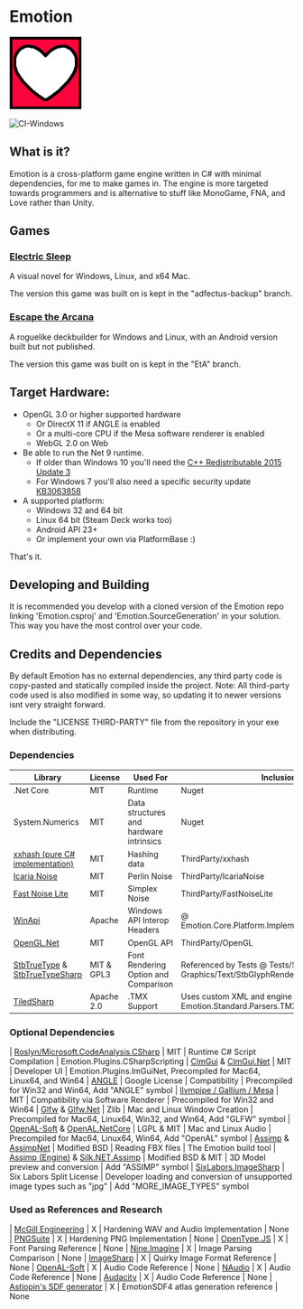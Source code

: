 # Emotion
<img src="EmotionLogo.png" width="128px" />

![CI-Windows](https://github.com/Cryru/Emotion/actions/workflows/buildWindows.yml/badge.svg?branch=master)

## What is it?

Emotion is a cross-platform game engine written in C# with minimal dependencies, for me to make games in. The engine is more targeted towards programmers and is alternative to stuff like MonoGame, FNA, and Love rather than Unity.

## Games

### [Electric Sleep](https://store.steampowered.com/app/1011620/Electric_Sleep/)

A visual novel for Windows, Linux, and x64 Mac.

The version this game was built on is kept in the "adfectus-backup" branch. 

### [Escape the Arcana](https://store.steampowered.com/app/2953200/Escape_the_Arcana/)

A roguelike deckbuilder for Windows and Linux, with an Android version built but not published.

The version this game was built on is kept in the "EtA" branch.

## Target Hardware:

- OpenGL 3.0 or higher supported hardware
  - Or DirectX 11 if ANGLE is enabled
  - Or a multi-core CPU if the Mesa software renderer is enabled
  - WebGL 2.0 on Web
- Be able to run the Net 9 runtime.
	- If older than Windows 10 you'll need the [C++ Redistributable 2015 Update 3](https://www.microsoft.com/en-us/download/details.aspx?id=52685)
	- For Windows 7 you'll also need a specific security update [KB3063858](https://learn.microsoft.com/en-us/dotnet/core/install/windows?tabs=net60#dependencies)
- A supported platform:
	- Windows 32 and 64 bit
 	- Linux 64 bit (Steam Deck works too)
	- Android API 23+
 	- Or implement your own via PlatformBase :)

That's it.

## Developing and Building

It is recommended you develop with a cloned version of the Emotion repo linking 'Emotion.csproj' and 'Emotion.SourceGeneration' in your solution. This way you have the most control over your code.

## Credits and Dependencies

By default Emotion has no external dependencies, any third party code is copy-pasted and statically compiled inside the project.
Note: All third-party code used is also modified in some way, so updating it to newer versions isnt very straight forward.

Include the "LICENSE THIRD-PARTY" file from the repository in your exe when distributing.

### Dependencies

| Library | License | Used For | Inclusion |
| -- | -- | -- | -- |
| .Net Core | MIT | Runtime | Nuget
| System.Numerics | MIT | Data structures and hardware intrinsics | Nuget
| [xxhash (pure C# implementation)](https://github.com/uranium62/xxHash) | MIT | Hashing data | ThirdParty/xxhash
| [Icaria Noise](https://github.com/krubbles/Icaria-Noise) | MIT | Perlin Noise | ThirdParty/IcariaNoise
| [Fast Noise Lite](https://github.com/Auburn/FastNoiseLite) | MIT | Simplex Noise | ThirdParty/FastNoiseLite
| [WinApi](https://github.com/prasannavl/WinApi) | Apache | Windows API Interop Headers | @ Emotion.Core.Platform.Implementation.Win32.Native
| [OpenGL.Net](https://github.com/luca-piccioni/OpenGL.Net) | MIT | OpenGL API | ThirdParty/OpenGL
| [StbTrueType](https://github.com/nothings/stb/blob/master/stb_truetype.h) & [StbTrueTypeSharp](https://github.com/zwcloud/StbTruetypeSharp) | MIT & GPL3 | Font Rendering Option and Comparison | Referenced by Tests @ Tests/StbTrueType and Graphics/Text/StbGlyphRenderer
| [TiledSharp](https://github.com/marshallward/TiledSharp) | Apache 2.0 | .TMX Support | Uses custom XML and engine integration @ Emotion.Standard.Parsers.TMX

### Optional Dependencies

| [Roslyn/Microsoft.CodeAnalysis.CSharp](https://github.com/dotnet/roslyn) | MIT | Runtime C# Script Compilation | Emotion.Plugins.CSharpScripting
| [CimGui](https://github.com/cimgui/cimgui) & [CimGui.Net](https://github.com/mellinoe/ImGui.NET) | MIT | Developer UI | Emotion.Plugins.ImGuiNet, Precompiled for Mac64, Linux64, and Win64
| [ANGLE](https://github.com/google/angle) | Google License | Compatibility | Precompiled for Win32 and Win64, Add "ANGLE" symbol
| [llvmpipe / Gallium / Mesa](https://mesa3d.org/) | MIT | Compatibility via Software Renderer | Precompiled for Win32 and Win64
| [Glfw](https://github.com/glfw/glfw) & [Glfw.Net](https://github.com/Chman/Glfw.Net) | Zlib | Mac and Linux Window Creation | Precompiled for Mac64, Linux64, Win32, and Win64, Add "GLFW" symbol
| [OpenAL-Soft](https://github.com/kcat/openal-soft) & [OpenAL.NetCore](https://github.com/nsglover/OpenAL.NETCore) | LGPL & MIT | Mac and Linux Audio | Precompiled for Mac64, Linux64, Win64, Add "OpenAL" symbol
| [Assimp](https://github.com/assimp/assimp) & [AssimpNet](https://github.com/assimp/assimp-net) | Modified BSD | Reading FBX files | The Emotion build tool
| [Assimp (Engine)](https://github.com/assimp/assimp) & [Silk.NET.Assimp](https://github.com/dotnet/Silk.NET/pkgs/nuget/Silk.NET.Assimp) | Modified BSD & MIT | 3D Model preview and conversion | Add "ASSIMP" symbol
| [SixLabors.ImageSharp](https://github.com/SixLabors/ImageSharp) | Six Labors Split License | Developer loading and conversion of unsupported image types such as "jpg" | Add "MORE_IMAGE_TYPES" symbol

### Used as References and Research

| [McGill Engineering](http://www-mmsp.ece.mcgill.ca/Documents/AudioFormats/WAVE/Samples.html) | X | Hardening WAV and Audio Implementation | None
| [PNGSuite](http://www.schaik.com/pngsuite/) | X | Hardening PNG Implementation | None
| [OpenType.JS](https://opentype.js.org/) | X | Font Parsing Reference | None
| [Nine.Imagine](https://github.com/yufeih/Nine.Imaging) | X | Image Parsing Comparison | None
| [ImageSharp](https://github.com/SixLabors/ImageSharp) | X | Quirky Image Format Reference | None
| [OpenAL-Soft](https://github.com/kcat/openal-soft/) | X | Audio Code Reference | None
| [NAudio](https://github.com/naudio/NAudio) | X | Audio Code Reference | None
| [Audacity](https://github.com/audacity) | X | Audio Code Reference | None
| [Astiopin's SDF generator](https://github.com/astiopin/sdf_atlas) | X | EmotionSDF4 atlas generation reference | None
